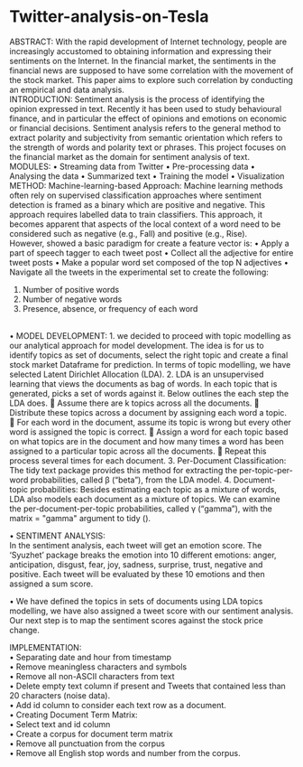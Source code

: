 # Twitter-analysis-on-Tesla
ABSTRACT:
    With the rapid development of Internet technology, people are increasingly accustomed to obtaining information and expressing their sentiments on the Internet. In the financial market, the sentiments in the financial news are supposed to have some correlation with the movement of the stock market. This paper aims to explore such correlation by conducting an empirical and data analysis.</br>
INTRODUCTION:
    Sentiment analysis is the process of identifying the opinion expressed in text. Recently it has been used to study behavioural finance, and in particular the effect of opinions and emotions on economic or financial decisions. Sentiment analysis refers to the general method to extract polarity and subjectivity from semantic orientation which refers to the strength of words and polarity text or phrases. This project focuses on the financial market as the domain for sentiment analysis of text.</br>
MODULES:
•	Streaming data from Twitter
•	Pre-processing data
•	Analysing the data
•	Summarized text
•	Training the model
•	Visualization
</br>
METHOD:
Machine-learning-based Approach:
    Machine learning methods often rely on supervised classification approaches where sentiment detection is framed as a binary which are positive and negative. This approach requires labelled data to train classifiers. This approach, it becomes apparent that aspects of the local context of a word need to be considered such as negative (e.g., Fall) and positive (e.g., Rise).
</br>
However, showed a basic paradigm for create a feature vector is: 
•	Apply a part of speech tagger to each tweet post 
•	Collect all the adjective for entire tweet posts 
•	Make a popular word set composed of the top N adjectives
•	Navigate all the tweets in the experimental set to create the following: 
1.	Number of positive words 
2.	Number of negative words 
3.	Presence, absence, or frequency of each word
</br>
•	MODEL DEVELOPMENT:
1.	we decided to proceed with topic modelling as our analytical approach for model development. The idea is for us to identify topics as set of documents, select the right topic and create a final stock market Dataframe for prediction. In terms of topic modelling, we have selected Latent Dirichlet Allocation (LDA).
2.	LDA is an unsupervised learning that views the documents as bag of words. In each topic that is generated, picks a set of words against it. Below outlines the each step the LDA does.
	Assume there are k topics across all the documents.
	Distribute these topics across a document by assigning each word a topic.
	For each word in the document, assume its topic is wrong but every other word is assigned the topic is correct.
	Assign a word for each topic based on what topics are in the document and how many times a word has been assigned to a particular topic across all the documents.
	Repeat this process several times for each document.
3.	Per-Document Classification: The tidy text package provides this method for extracting the per-topic-per-word probabilities, called β (“beta”), from the LDA model.
4.	Document-topic probabilities: Besides estimating each topic as a mixture of words, LDA also models each document as a mixture of topics. We can examine the per-document-per-topic probabilities, called γ (“gamma”), with the matrix = "gamma" argument to tidy ().

•	SENTIMENT ANALYSIS: </br>
In the sentiment analysis, each tweet will get an emotion score. The ‘Syuzhet’ package breaks the emotion into 10 different emotions: anger, anticipation, disgust, fear, joy, sadness, surprise, trust, negative and positive. Each tweet will be evaluated by these 10 emotions and then assigned a sum score.

•	We have defined the topics in sets of documents using LDA topics modelling, we have also assigned a tweet score with our sentiment analysis. Our next step is to map the sentiment scores against the stock price change.
 

  IMPLEMENTATION:</br>
•	Separating date and hour from timestamp</br>
•	Remove meaningless characters and symbols</br>
•	Remove all non-ASCII characters from text</br>
•	Delete empty text column if present and Tweets that contained less than 20 characters (noise data).</br>
•	Add id column to consider each text row as a document.</br>
•	Creating Document Term Matrix:</br>
•	Select text and id column</br>
•	Create a corpus for document term matrix</br>
•	Remove all punctuation from the corpus</br>
•	Remove all English stop words and number from the corpus.</br>
